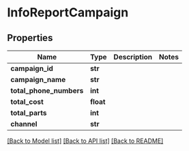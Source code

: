 # InfoReportCampaign


## Properties
Name | Type | Description | Notes
------------ | ------------- | ------------- | -------------
**campaign_id** | **str** |  | 
**campaign_name** | **str** |  | 
**total_phone_numbers** | **int** |  | 
**total_cost** | **float** |  | 
**total_parts** | **int** |  | 
**channel** | **str** |  | 


[[Back to Model list]](../../README.md#models) [[Back to API list]](../../README.md#available-methods) [[Back to README]](../../README.md)


